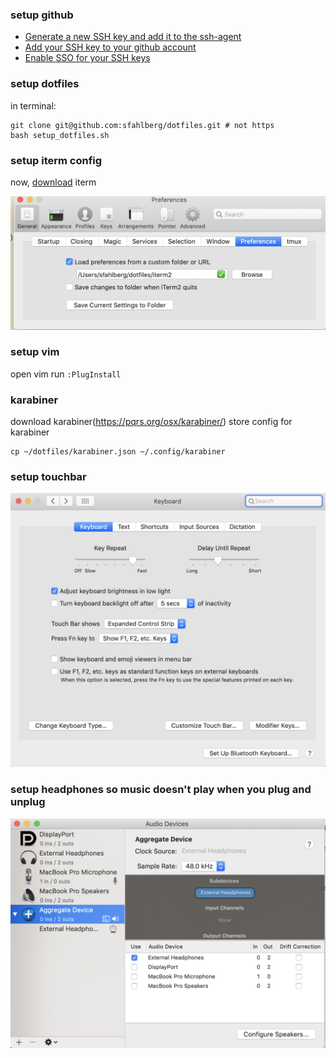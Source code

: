 ### setup  github

* [Generate a new SSH key and add it to the ssh-agent](https://help.github.com/en/articles/generating-a-new-ssh-key-and-adding-it-to-the-ssh-agent#generating-a-new-ssh-key)
* [Add your SSH key to your github account](https://help.github.com/en/articles/adding-a-new-ssh-key-to-your-github-account)
* [Enable SSO for your SSH keys ](https://help.github.com/en/articles/authorizing-an-ssh-key-for-use-with-a-saml-single-sign-on-organization)

### setup dotfiles

in terminal:
```
git clone git@github.com:sfahlberg/dotfiles.git # not https
bash setup_dotfiles.sh
```

### setup iterm config

now, [download](https://www.iterm2.com/downloads.html) iterm

![touchbar](images/iterm.png)

### setup vim

open vim
run `:PlugInstall`

### karabiner

download karabiner(https://pqrs.org/osx/karabiner/)
store config for karabiner
```
cp ~/dotfiles/karabiner.json ~/.config/karabiner
```
### setup touchbar

![touchbar](images/touchbar.png)

### setup headphones so music doesn't play when you plug and unplug

![audio output](images/audio_output.png)
